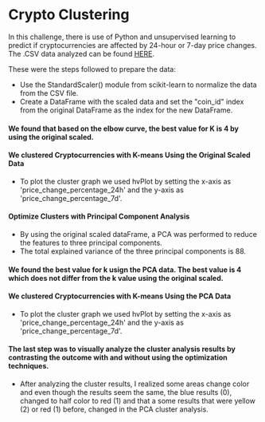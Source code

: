# Crypto Clustering


In this challenge, there is use of Python and unsupervised learning to predict if cryptocurrencies are affected by 24-hour or 7-day price changes. The .CSV data analyzed can be found [HERE](Resources/crypto_market_data.csv).

These were the steps followed to prepare the data:
* Use the StandardScaler() module from scikit-learn to normalize the data from the CSV file.
* Create a DataFrame with the scaled data and set the "coin_id" index from the original DataFrame as the index for the new DataFrame.
#### We found that based on the elbow curve, the best value for K is 4 by using the original scaled.
#### We clustered Cryptocurrencies with K-means Using the Original Scaled Data
* To plot the cluster graph we used hvPlot by setting the x-axis as 'price_change_percentage_24h' and the y-axis as 'price_change_percentage_7d'.
#### Optimize Clusters with Principal Component Analysis
* By using the original scaled dataFrame, a PCA was performed to reduce the features to three principal components.  
* The total explained variance of the three principal components is 88. 
#### We found the best value for k usign the PCA data. The best value is 4 which does not differ from the k value using the original scaled. 
#### We clustered Cryptocurrencies with K-means Using the PCA Data
* To plot the cluster graph we used hvPlot by setting the x-axis as 'price_change_percentage_24h' and the y-axis as 'price_change_percentage_7d'.
#### The last step was to visually analyze the cluster analysis results by contrasting the outcome with and without using the optimization techniques. 
* After analyzing the cluster results, I realized some areas change color and even though the results seem the same, the blue results (0), changed to half color to red (1) and that a some results that were yellow (2) or red (1) before, changed in the PCA cluster analysis. 
